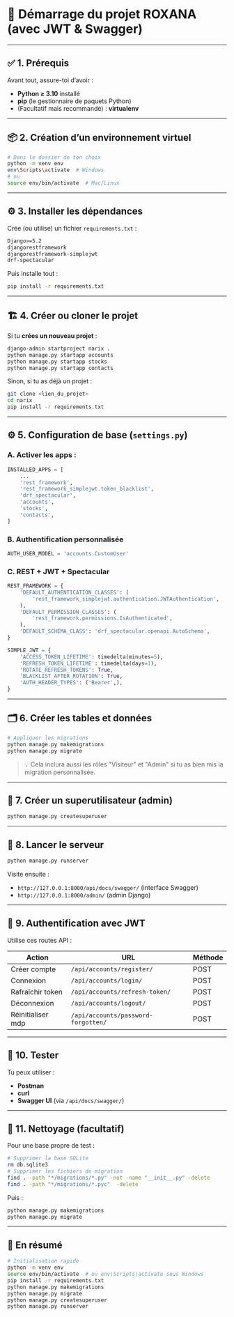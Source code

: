 # 🚀 Démarrage du projet ROXANA (avec JWT & Swagger)

---

## ✅ 1. Prérequis

Avant tout, assure-toi d’avoir :

* **Python ≥ 3.10** installé
* **pip** (le gestionnaire de paquets Python)
* (Facultatif mais recommandé) : **virtualenv**

---

## 📦 2. Création d’un environnement virtuel

```bash
# Dans le dossier de ton choix
python -m venv env
env\Scripts\activate  # Windows
# ou
source env/bin/activate  # Mac/Linux
```

---

## ⚙️ 3. Installer les dépendances

Crée (ou utilise) un fichier `requirements.txt` :

```txt
Django>=5.2
djangorestframework
djangorestframework-simplejwt
drf-spectacular
```

Puis installe tout :

```bash
pip install -r requirements.txt
```

---

## 🏗️ 4. Créer ou cloner le projet

Si tu **crées un nouveau projet** :

```bash
django-admin startproject narix .
python manage.py startapp accounts
python manage.py startapp stocks
python manage.py startapp contacts
```

Sinon, si tu as déjà un projet :

```bash
git clone <lien_du_projet>
cd narix
pip install -r requirements.txt
```

---

## ⚙️ 5. Configuration de base (`settings.py`)

### A. Activer les apps :

```python
INSTALLED_APPS = [
    ...
    'rest_framework',
    'rest_framework_simplejwt.token_blacklist',
    'drf_spectacular',
    'accounts',
    'stocks',
    'contacts',
]
```

### B. Authentification personnalisée

```python
AUTH_USER_MODEL = 'accounts.CustomUser'
```

### C. REST + JWT + Spectacular

```python
REST_FRAMEWORK = {
    'DEFAULT_AUTHENTICATION_CLASSES': (
        'rest_framework_simplejwt.authentication.JWTAuthentication',
    ),
    'DEFAULT_PERMISSION_CLASSES': (
        'rest_framework.permissions.IsAuthenticated',
    ),
    'DEFAULT_SCHEMA_CLASS': 'drf_spectacular.openapi.AutoSchema',
}

SIMPLE_JWT = {
    'ACCESS_TOKEN_LIFETIME': timedelta(minutes=5),
    'REFRESH_TOKEN_LIFETIME': timedelta(days=1),
    'ROTATE_REFRESH_TOKENS': True,
    'BLACKLIST_AFTER_ROTATION': True,
    'AUTH_HEADER_TYPES': ('Bearer',),
}
```

---

## 🗂️ 6. Créer les tables et données

```bash
# Appliquer les migrations
python manage.py makemigrations
python manage.py migrate
```

> 💡 Cela inclura aussi les rôles "Visiteur" et "Admin" si tu as bien mis la migration personnalisée.

---

## 👤 7. Créer un superutilisateur (admin)

```bash
python manage.py createsuperuser
```

---

## 📂 8. Lancer le serveur

```bash
python manage.py runserver
```

Visite ensuite :

* `http://127.0.0.1:8000/api/docs/swagger/` (interface Swagger)
* `http://127.0.0.1:8000/admin/` (admin Django)

---

## 🔐 9. Authentification avec JWT

Utilise ces routes API :

| Action            | URL                                 | Méthode |
| ----------------- | ----------------------------------- | ------- |
| Créer compte      | `/api/accounts/register/`           | POST    |
| Connexion         | `/api/accounts/login/`              | POST    |
| Rafraîchir token  | `/api/accounts/refresh-token/`      | POST    |
| Déconnexion       | `/api/accounts/logout/`             | POST    |
| Réinitialiser mdp | `/api/accounts/password-forgotten/` | POST    |

---

## 🧪 10. Tester

Tu peux utiliser :

* **Postman**
* **curl**
* **Swagger UI** (via `/api/docs/swagger/`)

---

## 🧼 11. Nettoyage (facultatif)

Pour une base propre de test :

```bash
# Supprimer la base SQLite
rm db.sqlite3
# Supprimer les fichiers de migration
find . -path "*/migrations/*.py" -not -name "__init__.py" -delete
find . -path "*/migrations/*.pyc"  -delete
```

Puis :

```bash
python manage.py makemigrations
python manage.py migrate
```

---

## 🧠 En résumé

```bash
# Initialisation rapide
python -m venv env
source env/bin/activate  # ou env\Scripts\activate sous Windows
pip install -r requirements.txt
python manage.py makemigrations
python manage.py migrate
python manage.py createsuperuser
python manage.py runserver
```

